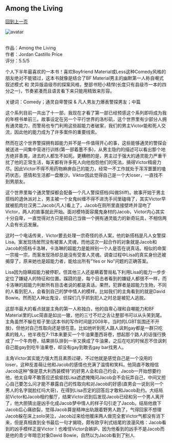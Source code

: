 ## Among the Living
[回到上一页](https://boheme130.github.io/PsyCop/)

![avatar](https://i.gr-assets.com/images/S/compressed.photo.goodreads.com/books/1308456262i/11200264._UY475_SS475_.jpg)
<br>
<br>

作品：Among the Living <br>
作者：Jordan Castillo Price <br>
评分：5.5/5 <br>

个人下半年最喜欢的一本书！喜欢Boyfriend Material或Less这种Comedy风格的朋友绝对不能错过，这本书就像是结合了BF Material男主的幽默第一人称自嘲式叙述模式 和 灵异版县级市的探案风格，整部书短小精悍(长度只有县级市一本的四分之一)，节奏紧凑而且语言看下来只能用精致来形容。

关键词：Comedy；通灵自卑警探 & 凡人男友力爆表警探男友；中篇

这个系列目前一共出了十一部，我现在才看了第一部已经预感这个系列即将成为我的年榜书单前三。故事设定在另一个平行世界的洛杉矶，这个世界里有少部分人拥有通灵能力，而警局也专门利用这些超能力者破案，我们的男主Victor能和死人交流，因此他的能力成为了许多案件的重要线索。

然而在这个世界警探拥有超能力并不是一件值得开心的事，这些能够通灵的警探会被送进一间集中营进行训练(第一部着墨不多)，从男主隐约的描述可以看出那个地方绝非善类，进去的人都生不如死。更糟糕的是，男主过于强大的通灵能力严重干扰了他的正常生活，每天都有许多死人向他抱怨他们的死法，搞得Victor精疲力尽。因此Victor不得不用药物麻痹自己的能力，经常一不工作就处于浑浑噩噩的嗑药状态，感情和生活都一盘散沙。Viktor因此觉得自己是一个大loser，一直找不到男朋友。

这个世界里每个通灵警探都会配备一个凡人警探搭档(叫做Stiff)。故事开始于男主搭档的退休派对上，男主被一个女鬼纠缠不得不进洗手间里磕嗨了，其实Victor早就被肌肉壮汉男二Jacob(凡人)看上了，Jacob在厕所里直接壁咚并湿吻了Victor，两人的故事就此开始。面对模特面容魔鬼身材的Jacob，Victor内心其实十分自卑，一直觉得对方只是把自己当做一个拥有通灵能力的新奇玩具，不相信两人会有长远发展。

这时一个电话传来，Victor要去处理一宗奇怪的杀人案，他的新搭档是凡人女警探Lisa。案发现场居然没有被害人灵魂，而他这次一起合作的对象就是Jacob和Jacob的搭档卡洛琳，卡洛琳的超能力是能辨别一个人是否在说真话。相似的命案一宗接一宗，而案发现场却总是没有受害人灵魂。调查过程中Lisa的真实身份还被揭穿了，原来她也是超能力者，能给出所有”Yes or No”问题的正确答案。

Lisa因为隐瞒超能力被停职，但其他三人还是瞒着警局私下利用Lisa的能力一步步定位了嫌疑人的特征和位置。蹊跷的是，每个目击者看到的嫌疑人都很不一样，而卡洛琳的超能力判断所有目击者说的都是真话。果然，犯罪者是超能力生物，不同的人看到犯人，会看到自己的梦中情人的模样。比如我们的主角看到的就是David Bowie。然而犯人神出鬼没，侦探们几乎抓到犯人之时总是被犯人逃脱。

这部书最大的看点就是主角的第一人称独白，他的自卑心理和自嘲能力和BF Material里的Luc简直是如出一辙，他的三寸不烂之舌让整部书可以从头笑到尾。主角虽然不躲在柜子里(这本书的写作时间是2008年，当时的LGBT氛围还不开放)，但他对自己性取向还是很在意。比如他听到死人路人讽刺gay都是一群只吃素的贱人，他半夜在7-11本来要买一个牛油果墨西哥卷，想起那个路人的话强行换成了一个牛肉卷，结果排队排到一半又换成了牛油果，之后在吃的时候忍不住讽刺自己能gay到吃牛油果卷，却没有gay到敢去gay bar找男人。

主角Victor其实能力强大而且素质过硬，不过他就是感觉自己是一个没用的loser，这种反差萌让他和Jacob的感情也充满了温情和笑料。他简直不敢相信Jacob这种”像是意大利西装模特”的好男人会和自己约会，Jacob一开始想要约他，他太自卑不敢答应还偷偷找Lisa遮遮掩掩问Jacob会不会玩弄自己，中间又担心自己要怎么问才能不暴露自己的性取向和对Jacob的好感(直男会一说到另一个男人的名字就脸红吗大哥)，在得到Lisa否定的回答后才敢和Jacob赴约。大结局前Victor和Jacob相约餐厅，结果Victor迟到后发现Jacob已经和另一个男人离开了，他大胆猜出是凶手化成Jacob梦中情人的样子勾引走了Jacob。结局他救下Jacob后心痛欲裂，觉得Jacob算是精神出轨跟着野男人跑了，气得回家不想理Jacob躲在床上solo哭泣，Jacob过来给他暖床两人做完全套Victor气都没有消下来，但是真相直到全书最后一句才揭晓，颇有欧亨利式结尾的浪漫风格：Jacob看到的凶手模样正是Victor！也难怪Victor会嫉妒，因为他看到的凶手不是Jacob而是他的青少年暗恋对象David Bowie，自然以为Jacob看到了别人. 

